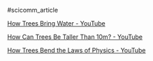 #scicomm_article 


[How Trees Bring Water - YouTube](https://www.youtube.com/watch?v=oY8ds4BiG1A&list=WL&index=2)

[How Can Trees Be Taller Than 10m? - YouTube](https://www.youtube.com/watch?v=qiiFMRYUEQM&list=WL&index=3)

[How Trees Bend the Laws of Physics - YouTube](https://www.youtube.com/watch?v=BickMFHAZR0&list=WL&index=4)

